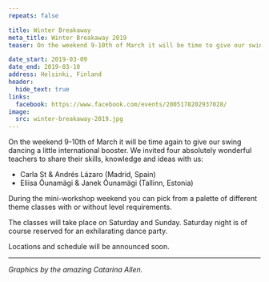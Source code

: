 ```yaml
---
repeats: false

title: Winter Breakaway
meta_title: Winter Breakaway 2019
teaser: On the weekend 9-10th of March it will be time to give our swing dancing a little international booster. Inspiring mini-workshop weekend with Saturday party.

date_start: 2019-03-09
date_end: 2019-03-10
address: Helsinki, Finland
header:
  hide_text: true
links:
  facebook: https://www.facebook.com/events/2005178202937028/
image:
  src: winter-breakaway-2019.jpg
---
```


On the weekend 9-10th of March it will be time again to give our swing dancing a little international booster. We invited four absolutely wonderful teachers to share their skills, knowledge and ideas with us:

- Carla St & Andrés Lázaro (Madrid, Spain)
- Eliisa Õunamägi & Janek Õunamägi (Tallinn, Estonia)

During the mini-workshop weekend you can pick from a palette of different theme classes with or without level requirements.

The classes will take place on Saturday and Sunday. Saturday night is of course reserved for an exhilarating dance party.

Locations and schedule will be announced soon.

---

_Graphics by the amazing Catarina Allen._
